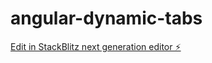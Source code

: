 # angular-dynamic-tabs

[Edit in StackBlitz next generation editor ⚡️](https://stackblitz.com/~/github.com/zied-damak/angular-dynamic-tabs)